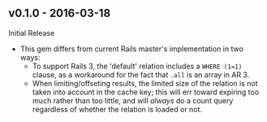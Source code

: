 ## v0.1.0 - 2016-03-18

Initial Release

* This gem differs from current Rails master's implementation in two ways:
  * To support Rails 3, the 'default' relation includes a `WHERE (1=1)` clause,
    as a workaround for the fact that `.all` is an array in AR 3.
  * When limiting/offseting results, the limited size of the relation is not
    taken into account in the cache key; this will err toward expiring too much
    rather than too little, and will *always* do a count query regardless of
    whether the relation is loaded or not.
